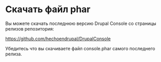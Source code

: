 # Скачать файл phar

Вы можете скачать последнюю версию Drupal Console со страницы релизов репозитория:

https://github.com/hechoendrupal/DrupalConsole

Убедитесь что вы скачиваете файл console.phar самого последнего релиза.

